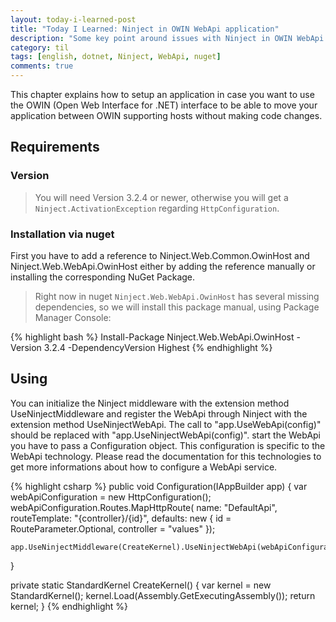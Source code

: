 ```yaml
---
layout: today-i-learned-post
title: "Today I Learned: Ninject in OWIN WebApi application"
description: "Some key point around issues with Ninject in OWIN WebApi application"
category: til
tags: [english, dotnet, Ninject, WebApi, nuget]
comments: true
---
```


This chapter explains how to setup an application in case you want to use the OWIN (Open Web Interface for .NET) interface to be able to move your application between OWIN supporting hosts without making code changes.

## Requirements

### Version

> You will need Version 3.2.4 or newer, otherwise you will get a `Ninject.ActivationException` regarding `HttpConfiguration`.

### Installation via nuget

First you have to add a reference to Ninject.Web.Common.OwinHost and Ninject.Web.WebApi.OwinHost either by adding the reference manually or installing the corresponding NuGet Package.

> Right now in nuget `Ninject.Web.WebApi.OwinHost` has several missing dependencies, so we will install this package manual, using Package Manager Console:

{% highlight bash %}
Install-Package Ninject.Web.WebApi.OwinHost -Version 3.2.4 -DependencyVersion Highest
{% endhighlight %}

## Using

You can initialize the Ninject middleware with the extension method UseNinjectMiddleware and register the WebApi through Ninject with the extension method UseNinjectWebApi. The call to "app.UseWebApi(config)" should be replaced with "app.UseNinjectWebApi(config)". start the WebApi you have to pass a Configuration object. This configuration is specific to the WebApi technology. Please read the documentation for this technologies to get more informations about how to configure a WebApi service.

{% highlight csharp %}
public void Configuration(IAppBuilder app)
{
    var webApiConfiguration = new HttpConfiguration();
    webApiConfiguration.Routes.MapHttpRoute(
        name: "DefaultApi",
        routeTemplate: "{controller}/{id}",
        defaults: new { id = RouteParameter.Optional, controller = "values" });

    app.UseNinjectMiddleware(CreateKernel).UseNinjectWebApi(webApiConfiguration);
}

private static StandardKernel CreateKernel()
{
    var kernel = new StandardKernel();
    kernel.Load(Assembly.GetExecutingAssembly());
    return kernel;
}
{% endhighlight %}